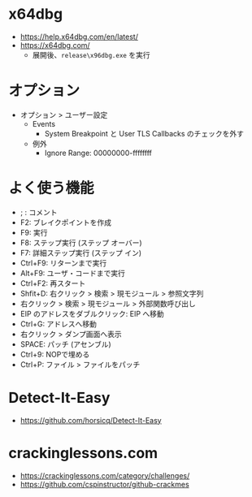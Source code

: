 # x64dbg
- https://help.x64dbg.com/en/latest/
- https://x64dbg.com/
  - 展開後、`release\x96dbg.exe` を実行
# オプション
- オプション > ユーザー設定
  - Events
    - System Breakpoint と User TLS Callbacks のチェックを外す
  - 例外
    - Ignore Range: 00000000-ffffffff
# よく使う機能
- ; : コメント
- F2: ブレイクポイントを作成
- F9: 実行
- F8: ステップ実行 (ステップ オーバー)
- F7: 詳細ステップ実行 (ステップ イン)
- Ctrl+F9: リターンまで実行
- Alt+F9: ユーザ・コードまで実行
- Ctrl+F2: 再スタート
- Shfit+D: 右クリック > 検索 > 現モジュール > 参照文字列
- 右クリック > 検索 > 現モジュール > 外部関数呼び出し
- EIP のアドレスをダブルクリック: EIP へ移動
- Ctrl+G: アドレスへ移動
- 右クリック > ダンプ画面へ表示
- SPACE: パッチ (アセンブル)
- Ctrl+9: NOPで埋める
- Ctrl+P: ファイル > ファイルをパッチ
# Detect-It-Easy
- https://github.com/horsicq/Detect-It-Easy
# crackinglessons.com
- https://crackinglessons.com/category/challenges/
- https://github.com/cspinstructor/github-crackmes
